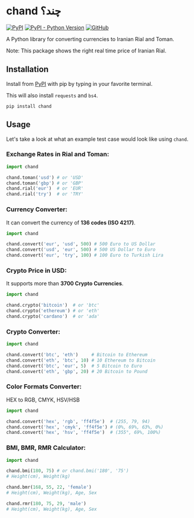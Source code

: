 # chand چند؟

[![PyPI](https://img.shields.io/pypi/v/chand?style=for-the-badge)](https://pypi.org/project/chand)
[![PyPI - Python Version](https://img.shields.io/pypi/pyversions/chand?style=for-the-badge)](https://pypi.org/project/chand)
[![GitHub](https://img.shields.io/github/license/armanyazdi/chand?style=for-the-badge)](https://pypi.org/project/chand)

A Python library for converting currencies to Iranian Rial and Toman.

Note: This package shows the right real time price of Iranian Rial.

## Installation

Install from [PyPI](https://pypi.org/project/chand) with pip by typing in your favorite terminal.

This will also install `requests` and `bs4`.

`pip install chand`

## Usage

Let's take a look at what an example test case would look like using `chand`.

### Exchange Rates in Rial and Toman:

```python
import chand

chand.toman('usd') # or 'USD'
chand.toman('gbp') # or 'GBP'
chand.rial('eur')  # or 'EUR'
chand.rial('try')  # or 'TRY'
```

### Currency Converter:

It can convert the currency of **136 codes (ISO 4217)**.

```python
import chand

chand.convert('eur', 'usd', 500) # 500 Euro to US Dollar
chand.convert('usd', 'eur', 500) # 500 US Dollar to Euro
chand.convert('eur', 'try', 100) # 100 Euro to Turkish Lira
```

### Crypto Price in USD:

It supports more than **3700 Crypto Currencies**.

```python
import chand

chand.crypto('bitcoin')  # or 'btc'
chand.crypto('ethereum') # or 'eth'
chand.crypto('cardano')  # or 'ada'
```

### Crypto Converter:

```python
import chand

chand.convert('btc', 'eth')     # Bitcoin to Ethereum
chand.convert('eth', 'btc', 10) # 10 Ethereum to Bitcoin
chand.convert('btc', 'eur', 5)  # 5 Bitcoin to Euro
chand.convert('eth', 'gbp', 20) # 20 Bitcoin to Pound
```

### Color Formats Converter:

HEX to RGB, CMYK, HSV/HSB

```python
import chand

chand.convert('hex', 'rgb', 'ff4f5e')  # (255, 79, 94)
chand.convert('hex', 'cmyk', 'ff4f5e') # (0%, 69%, 63%, 0%)
chand.convert('hex', 'hsv', 'ff4f5e')  # (355°, 69%, 100%)
```

### BMI, BMR, RMR Calculator:

```python
import chand

chand.bmi(180, 75) # or chand.bmi('180', '75')
# Height(cm), Weight(kg)

chand.bmr(168, 55, 22, 'female')
# Height(cm), Weight(kg), Age, Sex

chand.rmr(180, 75, 29, 'male')
# Height(cm), Weight(kg), Age, Sex
```